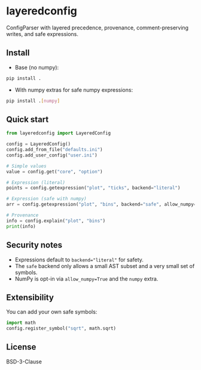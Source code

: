 # layeredconfig

ConfigParser with layered precedence, provenance, comment-preserving writes, and safe expressions.

## Install

- Base (no numpy):

```bash
pip install .
```

- With numpy extras for safe numpy expressions:

```bash
pip install .[numpy]
```

## Quick start

```python
from layeredconfig import LayeredConfig

config = LayeredConfig()
config.add_from_file("defaults.ini")
config.add_user_config("user.ini")

# Simple values
value = config.get("core", "option")

# Expression (literal)
points = config.getexpression("plot", "ticks", backend="literal")

# Expression (safe with numpy)
arr = config.getexpression("plot", "bins", backend="safe", allow_numpy=True)

# Provenance
info = config.explain("plot", "bins")
print(info)
```

## Security notes

- Expressions default to `backend="literal"` for safety.
- The `safe` backend only allows a small AST subset and a very small set of symbols.
- NumPy is opt-in via `allow_numpy=True` and the `numpy` extra.

## Extensibility

You can add your own safe symbols:

```python
import math
config.register_symbol("sqrt", math.sqrt)
```

## License

BSD-3-Clause
